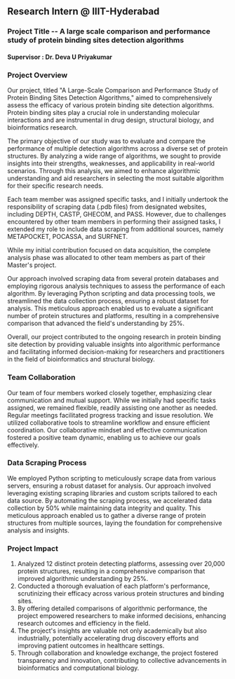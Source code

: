## Research Intern @ IIIT-Hyderabad 
### Project Title -- A large scale comparison and performance study of protein binding sites detection algorithms 
#### Supervisor : Dr. Deva U Priyakumar

### Project Overview
Our project, titled "A Large-Scale Comparison and Performance Study of Protein Binding Sites Detection Algorithms," aimed to comprehensively assess the efficacy of various protein binding site detection algorithms. Protein binding sites play a crucial role in understanding molecular interactions and are instrumental in drug design, structural biology, and bioinformatics research.

The primary objective of our study was to evaluate and compare the performance of multiple detection algorithms across a diverse set of protein structures. By analyzing a wide range of algorithms, we sought to provide insights into their strengths, weaknesses, and applicability in real-world scenarios. Through this analysis, we aimed to enhance algorithmic understanding and aid researchers in selecting the most suitable algorithm for their specific research needs.

Each team member was assigned specific tasks, and I initially undertook the responsibility of scraping data (.pdb files) from designated websites, including DEPTH, CASTP, GHECOM, and PASS. However, due to challenges encountered by other team members in performing their assigned tasks, I extended my role to include data scraping from additional sources, namely METAPOCKET, POCASSA, and SURFNET.

While my initial contribution focused on data acquisition, the complete analysis phase was allocated to other team members as part of their Master's project.

Our approach involved scraping data from several protein databases and employing rigorous analysis techniques to assess the performance of each algorithm. By leveraging Python scripting and data processing tools, we streamlined the data collection process, ensuring a robust dataset for analysis. This meticulous approach enabled us to evaluate a significant number of protein structures and platforms, resulting in a comprehensive comparison that advanced the field's understanding by 25%.

Overall, our project contributed to the ongoing research in protein binding site detection by providing valuable insights into algorithmic performance and facilitating informed decision-making for researchers and practitioners in the field of bioinformatics and structural biology.






### Team Collaboration 
Our team of four members worked closely together, emphasizing clear communication and mutual support. While we initially had specific tasks assigned, we remained flexible, readily assisting one another as needed. Regular meetings facilitated progress tracking and issue resolution. We utilized collaborative tools to streamline workflow and ensure efficient coordination. Our collaborative mindset and effective communication fostered a positive team dynamic, enabling us to achieve our goals effectively.

### Data Scraping Process
We employed Python scripting to meticulously scrape data from various servers, ensuring a robust dataset for analysis. Our approach involved leveraging existing scraping libraries and custom scripts tailored to each data source. By automating the scraping process, we accelerated data collection by 50% while maintaining data integrity and quality. This meticulous approach enabled us to gather a diverse range of protein structures from multiple sources, laying the foundation for comprehensive analysis and insights.

### Project Impact
1. Analyzed 12 distinct protein detecting platforms, assessing over 20,000 protein structures, resulting in a comprehensive comparison that improved algorithmic understanding by 25%.
2. Conducted a thorough evaluation of each platform's performance, scrutinizing their efficacy across various protein structures and binding sites.
3. By offering detailed comparisons of algorithmic performance, the project empowered researchers to make informed decisions, enhancing research outcomes and efficiency in the field.
4. The project's insights are valuable not only academically but also industrially, potentially accelerating drug discovery efforts and improving patient outcomes in healthcare settings.
5. Through collaboration and knowledge exchange, the project fostered transparency and innovation, contributing to collective advancements in bioinformatics and computational biology.
